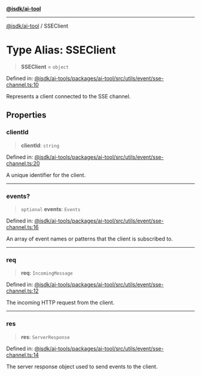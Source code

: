[**@isdk/ai-tool**](../README.md)

***

[@isdk/ai-tool](../globals.md) / SSEClient

# Type Alias: SSEClient

> **SSEClient** = `object`

Defined in: [@isdk/ai-tools/packages/ai-tool/src/utils/event/sse-channel.ts:10](https://github.com/isdk/ai-tool.js/blob/d0765f898f217d97c57c6949502b4a7bef5dce5e/src/utils/event/sse-channel.ts#L10)

Represents a client connected to the SSE channel.

## Properties

### clientId

> **clientId**: `string`

Defined in: [@isdk/ai-tools/packages/ai-tool/src/utils/event/sse-channel.ts:20](https://github.com/isdk/ai-tool.js/blob/d0765f898f217d97c57c6949502b4a7bef5dce5e/src/utils/event/sse-channel.ts#L20)

A unique identifier for the client.

***

### events?

> `optional` **events**: `Events`

Defined in: [@isdk/ai-tools/packages/ai-tool/src/utils/event/sse-channel.ts:16](https://github.com/isdk/ai-tool.js/blob/d0765f898f217d97c57c6949502b4a7bef5dce5e/src/utils/event/sse-channel.ts#L16)

An array of event names or patterns that the client is subscribed to.

***

### req

> **req**: `IncomingMessage`

Defined in: [@isdk/ai-tools/packages/ai-tool/src/utils/event/sse-channel.ts:12](https://github.com/isdk/ai-tool.js/blob/d0765f898f217d97c57c6949502b4a7bef5dce5e/src/utils/event/sse-channel.ts#L12)

The incoming HTTP request from the client.

***

### res

> **res**: `ServerResponse`

Defined in: [@isdk/ai-tools/packages/ai-tool/src/utils/event/sse-channel.ts:14](https://github.com/isdk/ai-tool.js/blob/d0765f898f217d97c57c6949502b4a7bef5dce5e/src/utils/event/sse-channel.ts#L14)

The server response object used to send events to the client.

